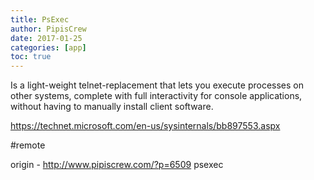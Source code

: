 ```yaml
---
title: PsExec
author: PipisCrew
date: 2017-01-25
categories: [app]
toc: true
---
```


Is a light-weight telnet-replacement that lets you execute processes on other systems, complete with full interactivity for console applications, without having to manually install client software.

https://technet.microsoft.com/en-us/sysinternals/bb897553.aspx

#remote

origin - http://www.pipiscrew.com/?p=6509 psexec